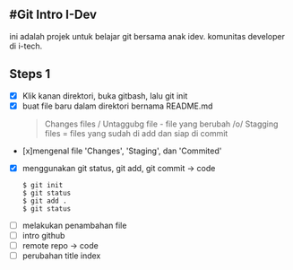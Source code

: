 #Git Intro I-Dev
----
ini adalah projek untuk belajar git bersama anak idev. komunitas developer di i-tech.

Steps 1
----

 * [x] Klik kanan direktori, buka gitbash, lalu git init
 * [x] buat file baru dalam direktori bernama README.md
	> Changes files / Untaggubg file - file yang berubah /o/
	> Stagging files = files yang sudah di add dan siap di commit
 * [x]mengenal file 'Changes', 'Staging', dan 'Commited'
 * [x] menggunakan git status, git add, git commit -> code
	```
	$ git init
	$ git status
	$ git add .
	$ git status
	```
 * [ ] melakukan penambahan file
 * [ ] intro github
 * [ ] remote repo -> code
 * [ ] perubahan title index